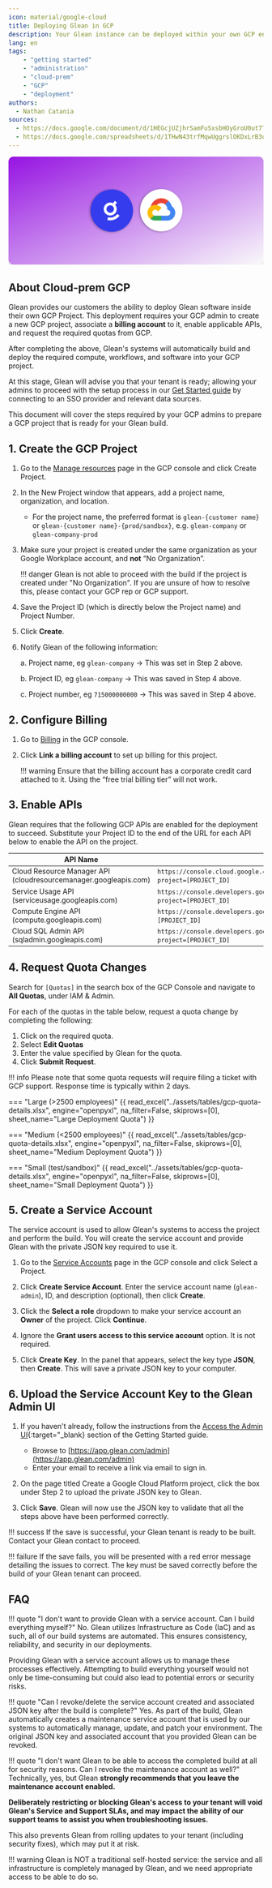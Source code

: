 ```yaml
---
icon: material/google-cloud
title: Deploying Glean in GCP
description: Your Glean instance can be deployed within your own GCP environment to allow you to retire compute costs against your committed spend.
lang: en
tags:
    - "getting started"
    - "administration"
    - "cloud-prem"
    - "GCP"
    - "deployment"
authors:
  - Nathan Catania
sources:
  - https://docs.google.com/document/d/1HEGcjUZjhrSamFuSxsbHOyGroU0ut7TmG5sKAWEfrBg/edit
  - https://docs.google.com/spreadsheets/d/1THwN43trfMqwUggrslOKDxLrB3uDIJ536MnIQzwZCV8/edit#gid=921403900
---
```


![](assets/deploy-gcp.en.20231208144202720.webp)

## About Cloud-prem GCP

Glean provides our customers the ability to deploy Glean software inside their own GCP Project. This deployment requires your GCP admin to create a new GCP project, associate a **billing account** to it, enable applicable APIs, and request the required quotas from GCP.

After completing the above, Glean's systems will automatically build and deploy the required compute, workflows, and software into your GCP project.

At this stage, Glean will advise you that your tenant is ready; allowing your admins to proceed with the setup process in our [Get Started guide](welcome.en.md) by connecting to an SSO provider and relevant data sources.

This document will cover the steps required by your GCP admins to prepare a GCP project that is ready for your Glean build.

## 1. Create the GCP Project
1. Go to the [Manage resources](https://console.cloud.google.com/cloud-resource-manager) page in the GCP console and click Create Project.

2. In the New Project window that appears, add a project name, organization, and location.
    * For the project name, the preferred format is `glean-{customer name}` or `glean-{customer name}-{prod/sandbox}`, e.g. `glean-company` or `glean-company-prod`

3. Make sure your project is created under the same organization as your Google Workplace account, and **not** “No Organization”.

    !!! danger
        Glean is not able to proceed with the build if the project is created under "No Organization". If you are unsure of how to resolve this, please contact your GCP rep or GCP support.

4. Save the Project ID (which is directly below the Project name) and Project Number.

5. Click **Create**.

6. Notify Glean of the following information:

    a. Project name, eg `glean-company` → This was set in Step 2 above.
    
    b. Project ID, eg `glean-company` → This was saved in Step 4 above.
    
    c. Project number, eg `715000000000` → This was saved in Step 4 above.


## 2. Configure Billing
1. Go to [Billing](https://console.cloud.google.com/billing/linkedaccount) in the GCP console.

2. Click **Link a billing account** to set up billing for this project.
   
    !!! warning
        Ensure that the billing account has a corporate credit card attached to it. Using the “free trial billing tier” will not work.


## 3. Enable APIs
Glean requires that the following GCP APIs are enabled for the deployment to succeed. Substitute your Project ID to the end of the URL for each API below to enable the API on the project.

| API Name                                                     | URL                                                          |
| ------------------------------------------------------------ | ------------------------------------------------------------ |
| Cloud Resource Manager API (cloudresourcemanager.googleapis.com) | `https://console.cloud.google.com/apis/api/cloudresourcemanager.googleapis.com/overview?project=[PROJECT_ID]` |
| Service Usage API (serviceusage.googleapis.com)              | `https://console.developers.google.com/apis/api/serviceusage.googleapis.com/overview?project=[PROJECT_ID]` |
| Compute Engine API (compute.googleapis.com)                  | `https://console.developers.google.com/apis/api/compute.googleapis.com/overview?project=[PROJECT_ID]` |
| Cloud SQL Admin API (sqladmin.googleapis.com)                | `https://console.developers.google.com/apis/api/sqladmin.googleapis.com/overview?project=[PROJECT_ID]` |



## 4. Request Quota Changes

Search for `[Quotas]` in the search box of the GCP Console and navigate to **All Quotas**, under IAM & Admin.

For each of the quotas in the table below, request a quota change by completing the following:

1. Click on the required quota.
2. Select **Edit Quotas**
3. Enter the value specified by Glean for the quota.
4. Click **Submit Request**.

!!! info
    Please note that some quota requests will require filing a ticket with GCP support. Response time is typically within 2 days.

=== "Large (>2500 employees)"
    {{ read_excel("../assets/tables/gcp-quota-details.xlsx", engine="openpyxl", na_filter=False, skiprows=[0], sheet_name="Large Deployment Quota") }}

=== "Medium (<2500 employees)"
    {{ read_excel("../assets/tables/gcp-quota-details.xlsx", engine="openpyxl", na_filter=False, skiprows=[0], sheet_name="Medium Deployment Quota") }}

=== "Small (test/sandbox)"
    {{ read_excel("../assets/tables/gcp-quota-details.xlsx", engine="openpyxl", na_filter=False, skiprows=[0], sheet_name="Small Deployment Quota") }}

## 5. Create a Service Account
The service account is used to allow Glean's systems to access the project and perform the build. You will create the service account and provide Glean with the private JSON key required to use it.

1. Go to the [Service Accounts](https://console.cloud.google.com/iam-admin/serviceaccounts) page in the GCP console and click Select a Project.

2. Click **Create Service Account**. Enter the service account name (`glean-admin`), ID, and description (optional), then click **Create**.

3. Click the **Select a role** dropdown to make your service account an **Owner** of the project. Click **Continue**.

4. Ignore the **Grant users access to this service account** option. It is not required.

5. Click **Create Key**. In the panel that appears, select the key type **JSON**, then **Create**. This will save a private JSON key to your computer.


## 6. Upload the Service Account Key to the Glean Admin UI
1. If you haven't already, follow the instructions from the [Access the Admin UI](adminui.en.md){:target="_blank} section of the Getting Started guide.
    * Browse to [https://app.glean.com/admin](https://app.glean.com/admin)
    * Enter your email to receive a link via email to sign in.

2. On the page titled Create a Google Cloud Platform project, click the box under Step 2 to upload the private JSON key to Glean.

3. Click **Save**. Glean will now use the JSON key to validate that all the steps above have been performed correctly.

!!! success
    If the save is successful, your Glean tenant is ready to be built. Contact your Glean contact to proceed.

!!! failure
    If the save fails, you will be presented with a red error message detailing the issues to correct. The key must be saved correctly before the build of your Glean tenant can proceed.


## FAQ

!!! quote "I don't want to provide Glean with a service account. Can I build everything myself?"
No. Glean utilizes Infrastructure as Code (IaC) and as such, all of our build systems are automated. This ensures consistency, reliability, and security in our deployments.

Providing Glean with a service account allows us to manage these processes effectively. Attempting to build everything yourself would not only be time-consuming but could also lead to potential errors or security risks.


!!! quote "Can I revoke/delete the service account created and associated JSON key after the build is complete?"
Yes. As part of the build, Glean automatically creates a maintenance service account that is used by our systems to automatically manage, update, and patch your environment. The original JSON key and associated account that you provided Glean can be revoked.

!!! quote "I don't want Glean to be able to access the completed build at all for security reasons. Can I revoke the maintenance account as well?"
Technically, yes, but Glean **strongly recommends that you leave the maintenance account enabled.**

**Deliberately restricting or blocking Glean's access to your tenant will void Glean's Service and Support SLAs, and may impact the ability of our support teams to assist you when troubleshooting issues.**

This also prevents Glean from rolling updates to your tenant (including security fixes), which may put it at risk.

!!! warning
    Glean is NOT a traditional self-hosted service: the service and all infrastructure is completely managed by Glean, and we need appropriate access to be able to do so.